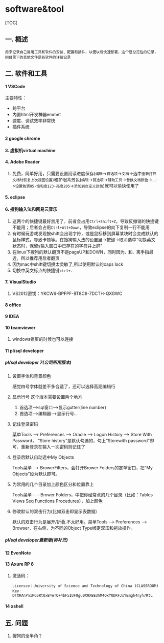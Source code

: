 # software&tool
[TOC]
## 一. 概述
    用来记录自己常用工具和软件的安装、配置和插件，以便以后快速部署，这个是总览性的记录，同目录下的其他文件是各软件的详细记录
## 二. 软件和工具
#### 1 VSCode
主要特性：
* 跨平台 
* 内置html开发神器emmet
* 速度、调试效率非常快
* 插件系统
#### 2 google chrome
#### 3. 虚拟机virtual machine
#### 4. Adobe Reader
1. 免费，简单好用，只需要设置阅读进度保存(`编辑`->`首选项`->`文档`->选中`重新打开文档时恢复上次视图设置`)和护眼背景色(`编辑`->`首选项`->`辅助工具`->`替换文档颜色`->...->`设置色调85-饱和度123-亮度205`->`添加到自定义颜色`)就可以愉快使用了
#### 5. eclipse
#### 6. 搜狗输入法和网易云音乐
1. 这两个的快捷键最好禁用了，前者会占用`Ctrl+Shift+Z`，导致反撤销的快捷键不能用；后者会占用`Ctrl+Alt+Down`，导致eclipse的向下复制一行不能用
2. 有时候玩游戏发现按shift会出现字符，或是鼠标移到屏幕某块时会变成默认的鼠标样式，导致卡顿等。在搜狗输入法的设置里->按键->取消选中"切换英文状态时，保留s输入窗口中已存在的字符并上屏"
3. 在linux下搜狗的默认翻页不是pageUP和DOWN，同时因为`，`和`。`离手指最近，所以推荐用后者翻页
4. 因为mac中shift键切换太灵敏了,所以使用默认的caps lock
5. 切换中英文标点的快捷键`ctrl+.`
#### 7. VisualStudio
1. VS2012密钥：YKCW6-BPFPF-BT8C9-7DCTH-QXGWC
#### 8 office
#### 9 IDEA
#### 10 teamviewer
1. windows锁屏的时候也可以连接
#### 11 pl/sql developer
##### pl/sql developer 7(公司所用版本)
1. 设置字体和背景颜色

    感觉四号字体就差不多合适了，还可以选择高亮编辑行
2. 显示行号
    这个版本需要设置两个地方
    1. 首选项-->sql窗口-->显示gutter(line number)
    2. 首选项-->编辑器-->显示行号...
1. 记住登录密码

    菜单Tools --> Preferences --> Oracle --> Logon History --> Store With Password， “Store history”是默认勾选的，勾上“Storewith password”即可，重新登录在输入一次密码则记住了
2. 登录后默认自动选中My Objects

    Tools菜单 --> BrowerFilters，会打开Brower Folders的定单窗口，把“My Objects”设为默认即可。
3. 为常用的几个目录加上颜色区分和位置靠上

    Tools菜单－－Brower Folders，中把你经常点的几个目录（比如：Tables Views Seq Functions Procedures），加上颜色
4. 修改默认的双击行为(比如双击即显示表数据)

    默认的双击行为是展开/折叠,不太好用。菜单Tools --> Preferences --> Browser，在右侧，为不同的Object Type绑定双击和拖放操作。
##### pl/sql developer最新版(待补充)
#### 12 EvenNote
#### 13 Axure RP 8
1. 激活码：

    ```
    Licensee：University of Science and Technology of China (CLASSROOM)
    Key：DTXRAnPn1P65Rt0xB4eTQ+4bF5IUF0gu0X9XBEUhM4QxY0DRFJxYEmgh4nyh7RtL
    ```
#### 14 xshell
## 五. 问题
1. 搜狗的全半角？
